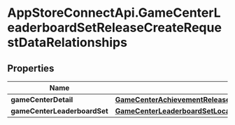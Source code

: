 # AppStoreConnectApi.GameCenterLeaderboardSetReleaseCreateRequestDataRelationships

## Properties

Name | Type | Description | Notes
------------ | ------------- | ------------- | -------------
**gameCenterDetail** | [**GameCenterAchievementReleaseCreateRequestDataRelationshipsGameCenterDetail**](GameCenterAchievementReleaseCreateRequestDataRelationshipsGameCenterDetail.md) |  | 
**gameCenterLeaderboardSet** | [**GameCenterLeaderboardSetLocalizationCreateRequestDataRelationshipsGameCenterLeaderboardSet**](GameCenterLeaderboardSetLocalizationCreateRequestDataRelationshipsGameCenterLeaderboardSet.md) |  | 


